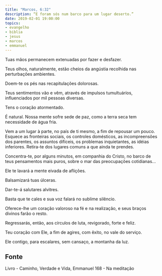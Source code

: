 ```yaml
---
title: "Marcos, 6:32"
description: “E foram sós num barco para um lugar deserto.”
date: 2019-02-01 19:00:00
topics: 
- evangelho
- biblia
- jesus
- marcos
- emmanuel
---
```


Tuas mãos permanecem extenuadas por fazer e desfazer.

Teus olhos, naturalmente, estão cheios da angústia recolhida nas
perturbações ambientes.

Doem-te os pés nas recapitulações dolorosas.

Teus sentimentos vão e vêm, através de impulsos tumultuáríos,
influenciados por mil pessoas diversas.

Tens o coração atormentado.

É natural. Nossa mente sofre sede de paz, como a terra seca tem
necessidade de água fria.

Vem a um lugar à parte, no país de ti mesmo, a fim de repousar um pouco.
Esquece as fronteiras sociais, os controles domésticos, as incompreensões dos
parentes, os assuntos difíceis, os problemas inquietantes, as idéias inferiores.
Retira-te dos lugares comuns a que ainda te prendes.

Concentra-te, por alguns minutos, em companhia do Cristo, no barco de
teus pensamentos mais puros, sobre o mar das preocupações cotidianas...

Ele te lavará a mente eivada de aflições.

Balsamizará tuas úlceras.

Dar-te-á salutares alvitres.

Basta que te cales e sua voz falará no sublime silêncio.

Oferece-lhe um coração valoroso na fé e na realização, e seus braços
divinos farão o resto.

Regressarás, então, aos círculos de luta, revigorado, forte e feliz.

Teu coração com Ele, a fim de agires, com êxito, no vale do serviço.

Ele contigo, para escalares, sem cansaço, a montanha da luz.

## Fonte
Livro - Caminho, Verdade e Vida, Emmanuel
168 - Na meditação
